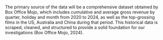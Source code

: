 The primary source of the data will be a comprehensive dataset obtained by Box Office Mojo, which includes cumulative and average gross revenue by quarter, holiday and month from 2020 to 2024, as well as the top-grossing films in the US, Australia and China during that period. This historical data is scraped, cleaned, and structured to provide a solid foundation for our investigations (Box Office Mojo, 2024).
